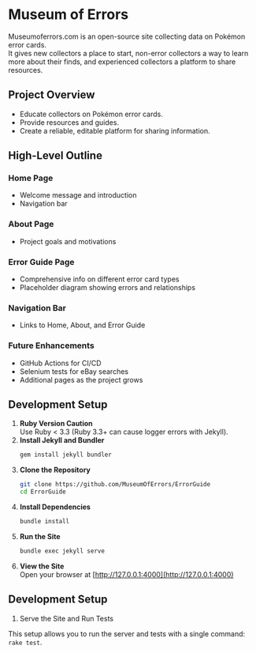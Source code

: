 # Museum of Errors

Museumoferrors.com is an open-source site collecting data on Pokémon error cards.  
It gives new collectors a place to start, non-error collectors a way to learn more about their finds, and experienced collectors a platform to share resources.

## Project Overview
- Educate collectors on Pokémon error cards.
- Provide resources and guides.
- Create a reliable, editable platform for sharing information.

## High-Level Outline
### Home Page
- Welcome message and introduction
- Navigation bar

### About Page
- Project goals and motivations

### Error Guide Page
- Comprehensive info on different error card types
- Placeholder diagram showing errors and relationships

### Navigation Bar
- Links to Home, About, and Error Guide

### Future Enhancements
- GitHub Actions for CI/CD
- Selenium tests for eBay searches
- Additional pages as the project grows

## Development Setup
1. **Ruby Version Caution**  
   Use Ruby < 3.3 (Ruby 3.3+ can cause logger errors with Jekyll).
2. **Install Jekyll and Bundler**  
   ```sh
   gem install jekyll bundler
   ```
3. **Clone the Repository**  
   ```sh
   git clone https://github.com/MuseumOfErrors/ErrorGuide
   cd ErrorGuide
   ```
4. **Install Dependencies**  
   ```sh
   bundle install
   ```
5. **Run the Site**  
   ```sh
   bundle exec jekyll serve
   ```
6. **View the Site**  
   Open your browser at [http://127.0.0.1:4000](http://127.0.0.1:4000)

## Development Setup

1. Serve the Site and Run Tests

This setup allows you to run the server and tests with a single command: `rake test`.